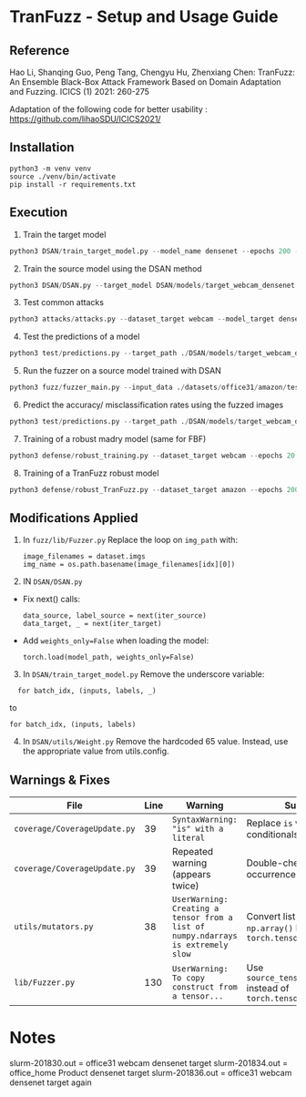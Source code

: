 # TranFuzz - Setup and Usage Guide

## Reference 
Hao Li, Shanqing Guo, Peng Tang, Chengyu Hu, Zhenxiang Chen: TranFuzz: An Ensemble Black-Box Attack Framework Based on Domain Adaptation and Fuzzing. ICICS (1) 2021: 260-275

Adaptation of the following code for better usability :
https://github.com/lihaoSDU/ICICS2021/

## Installation

    python3 -m venv venv
    source ./venv/bin/activate
    pip install -r requirements.txt


## Execution

1. Train the target model

  ```py 
  python3 DSAN/train_target_model.py --model_name densenet --epochs 200 --data_path ./datasets/office31/webcam/ --dataset_target webcam --num_classes 31 --batch_size 8 --save_path ./DSAN/models
  ``` 

2. Train the source model using the DSAN method
  ```py
  python3 DSAN/DSAN.py --target_model DSAN/models/target_webcam_densenet.pt --target_name webcam --source_name amazon
  ```

3. Test common attacks
  ```py
  python3 attacks/attacks.py --dataset_target webcam --model_target densenet --batch_size 64 --attack_method <attack_type>
  ```
4. Test the predictions of a model

  ```py
  python3 test/predictions.py --target_path ./DSAN/models/target_webcam_densenet.pt --target_dataset webcam
  ```

5. Run the fuzzer on a source model trained with DSAN

  ```py
  python3 fuzz/fuzzer_main.py --input_data ./datasets/office31/amazon/test/ --output_dir ./fuzz/data/target_webcam_densenet/ --input_model ./model_resnet50_amazon_webcam.pth
  ```

6. Predict the accuracy/ misclassification rates using the fuzzed images

  ```py
  python3 test/predictions.py --target_path ./DSAN/models/target_webcam_densenet.pt --target_dataset webcam  --target_model densenet --fuzz True
  ```

7. Training of a robust madry model (same for FBF)

  ```py
  python3 defense/robust_training.py --dataset_target webcam --epochs 20 --model_target densenet --batch_size 64 --adv_trainer madry
  ```

8. Training of a TranFuzz robust model

  ```py
  python3 defense/robust_TranFuzz.py --dataset_target amazon --epochs 200 --model_target densenet --batch_size 64 --clean_training True
  ```


## Modifications Applied

1. In `fuzz/lib/Fuzzer.py`
Replace the loop on `img_path` with:

    ```dataset = self.data_loader.dataset  
    image_filenames = dataset.imgs  
    img_name = os.path.basename(image_filenames[idx][0])
2. IN `DSAN/DSAN.py`
- Fix next() calls:
  ```
  data_source, label_source = next(iter_source)
  data_target, _ = next(iter_target)
  ```

- Add `weights_only=False` when loading the model:
  ```
  torch.load(model_path, weights_only=False)
  ```

3. In `DSAN/train_target_model.py`
Remove the underscore variable:
  ```
    for batch_idx, (inputs, labels, _)
  ```

to 

    for batch_idx, (inputs, labels)


4. In `DSAN/utils/Weight.py`
Remove the hardcoded 65 value. Instead, use the appropriate value from utils.config.


## Warnings & Fixes


| File | Line | Warning | Suggested Fix |
|------|------|---------|---------------|
| `coverage/CoverageUpdate.py` | 39 | `SyntaxWarning: "is" with a literal` | Replace `is` with `==` in conditionals |
| `coverage/CoverageUpdate.py` | 39 | Repeated warning (appears twice) | Double-check both occurrences and correct both |
| `utils/mutators.py` | 38 | `UserWarning: Creating a tensor from a list of numpy.ndarrays is extremely slow` | Convert list to a single `np.array()` before `torch.tensor()` |
| `lib/Fuzzer.py` | 130 | `UserWarning: To copy construct from a tensor...` | Use `source_tensor.clone().detach()` instead of `torch.tensor(source_tensor)` |

# Notes

slurm-201830.out = office31 webcam densenet target
slurm-201834.out = office_home Product densenet target
slurm-201836.out = office31 webcam densenet target again
